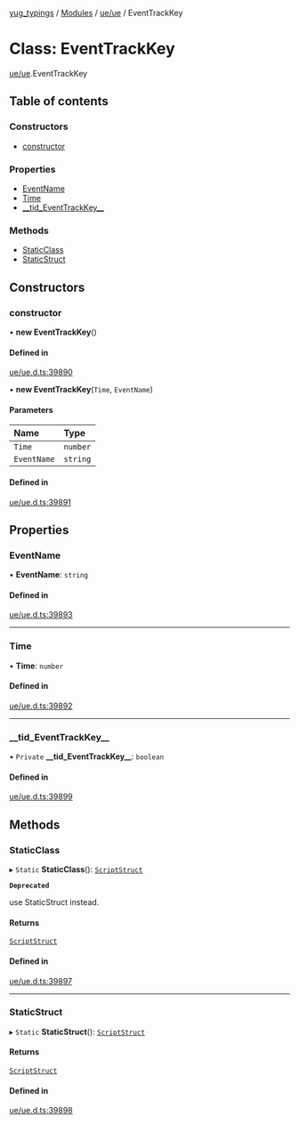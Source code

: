 [yug_typings](../README.md) / [Modules](../modules.md) / [ue/ue](../modules/ue_ue.md) / EventTrackKey

# Class: EventTrackKey

[ue/ue](../modules/ue_ue.md).EventTrackKey

## Table of contents

### Constructors

- [constructor](ue_ue.EventTrackKey.md#constructor)

### Properties

- [EventName](ue_ue.EventTrackKey.md#eventname)
- [Time](ue_ue.EventTrackKey.md#time)
- [\_\_tid\_EventTrackKey\_\_](ue_ue.EventTrackKey.md#__tid_eventtrackkey__)

### Methods

- [StaticClass](ue_ue.EventTrackKey.md#staticclass)
- [StaticStruct](ue_ue.EventTrackKey.md#staticstruct)

## Constructors

### constructor

• **new EventTrackKey**()

#### Defined in

[ue/ue.d.ts:39890](https://github.com/YugMetaverse/yug_typings/blob/b7d9b19/ue/ue.d.ts#L39890)

• **new EventTrackKey**(`Time`, `EventName`)

#### Parameters

| Name | Type |
| :------ | :------ |
| `Time` | `number` |
| `EventName` | `string` |

#### Defined in

[ue/ue.d.ts:39891](https://github.com/YugMetaverse/yug_typings/blob/b7d9b19/ue/ue.d.ts#L39891)

## Properties

### EventName

• **EventName**: `string`

#### Defined in

[ue/ue.d.ts:39893](https://github.com/YugMetaverse/yug_typings/blob/b7d9b19/ue/ue.d.ts#L39893)

___

### Time

• **Time**: `number`

#### Defined in

[ue/ue.d.ts:39892](https://github.com/YugMetaverse/yug_typings/blob/b7d9b19/ue/ue.d.ts#L39892)

___

### \_\_tid\_EventTrackKey\_\_

• `Private` **\_\_tid\_EventTrackKey\_\_**: `boolean`

#### Defined in

[ue/ue.d.ts:39899](https://github.com/YugMetaverse/yug_typings/blob/b7d9b19/ue/ue.d.ts#L39899)

## Methods

### StaticClass

▸ `Static` **StaticClass**(): [`ScriptStruct`](ue_ue.ScriptStruct.md)

**`Deprecated`**

use StaticStruct instead.

#### Returns

[`ScriptStruct`](ue_ue.ScriptStruct.md)

#### Defined in

[ue/ue.d.ts:39897](https://github.com/YugMetaverse/yug_typings/blob/b7d9b19/ue/ue.d.ts#L39897)

___

### StaticStruct

▸ `Static` **StaticStruct**(): [`ScriptStruct`](ue_ue.ScriptStruct.md)

#### Returns

[`ScriptStruct`](ue_ue.ScriptStruct.md)

#### Defined in

[ue/ue.d.ts:39898](https://github.com/YugMetaverse/yug_typings/blob/b7d9b19/ue/ue.d.ts#L39898)
